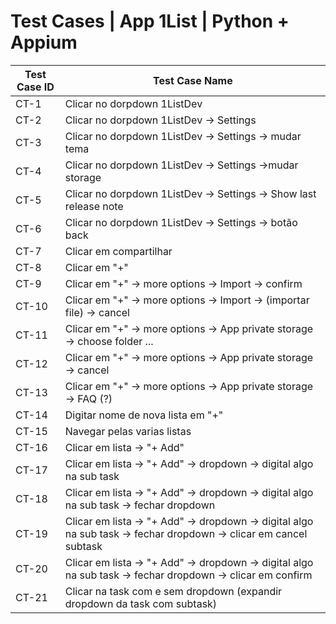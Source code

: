 # Test Cases | App 1List | Python + Appium


| Test Case ID | Test Case Name                                                                                                        |
| ------------ | --------------------------------------------------------------------------------------------------------------------- |
| CT-1         | Clicar no dorpdown 1ListDev                                                                                           |
| CT-2         | Clicar no dorpdown 1ListDev -> Settings                                                                               |
| CT-3         |  Clicar no dorpdown 1ListDev -> Settings -> mudar tema                                                                |
| CT-4         |  Clicar no dorpdown 1ListDev -> Settings ->mudar storage                                                              |
| CT-5         | Clicar no dorpdown 1ListDev -> Settings -> Show last release note                                                     |
| CT-6         | Clicar no dorpdown 1ListDev -> Settings -> botão back                                                                 |
| CT-7         | Clicar em compartilhar                                                                                                |
| CT-8         | Clicar em "+"                                                                                                         |
| CT-9         | Clicar em "+" -> more options -> Import -> confirm                                                                    |
| CT-10        | Clicar em "+" -> more options -> Import -> (importar file) -> cancel                                                  |
| CT-11        | Clicar em "+" -> more options -> App private storage -> choose folder ...                                             |
| CT-12        | Clicar em "+" -> more options -> App private storage -> cancel                                                        |
| CT-13        | Clicar em "+" -> more options -> App private storage -> FAQ (?)                                                       |
| CT-14        | Digitar nome de nova lista em "+"                                                                                     |
| CT-15        | Navegar pelas varias listas                                                                                           |
| CT-16        | Clicar em lista -> "+ Add"                                                                                            |
| CT-17        | Clicar em lista -> "+ Add" -> dropdown -> digital algo na sub task                                                    |
| CT-18        | Clicar em lista -> "+ Add" -> dropdown -> digital algo na sub task -> fechar dropdown                                 |
| CT-19        | Clicar em lista -> "+ Add" -> dropdown -> digital algo na sub task -> fechar dropdown -> clicar em cancel subtask     |
| CT-20        | Clicar em lista -> "+ Add" -> dropdown -> digital algo na sub task -> fechar dropdown -> clicar em confirm            |
| CT-21        | Clicar na task com e sem dropdown (expandir dropdown da task com subtask)                                             |